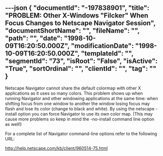 ---json
{
  "documentId": "-197838901",
  "title": "PROBLEM: Other X-Windows &quot;Filcker&quot; When Focus Changes to Netscape Navigator Session",
  "documentShortName": "",
  "fileName": "",
  "path": "",
  "date": "1998-10-09T16:20:50.000Z",
  "modificationDate": "1998-10-09T16:20:50.000Z",
  "templateId": "",
  "segmentId": "73",
  "isRoot": "False",
  "isActive": "True",
  "sortOrdinal": "",
  "clientId": "",
  "tag": ""
}
---

Netscape Navigator cannot share the default colormap with other X applications as it uses so many colors. This problem shows up when running Navigator and other windowing applications at the same time: when shifting focus from one window to another the window losing focus may flash and lose its color (change to black and white). By using the netscape -install option you can force Navigator to use its own color map. (This may cause more problems so keep in mind the -no-install command line option as well!)

For a complete list of Navigator command-line options refer to the following URL:

http://help.netscape.com/kb/client/960514-75.html

